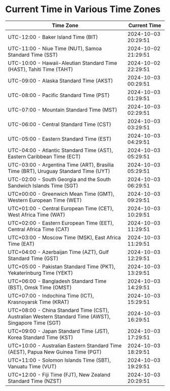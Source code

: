 # Current Time in Various Time Zones

| Time Zone | Current Time |
|-----------|--------------|
| UTC-12:00 - Baker Island Time (BIT) | 2024-10-03 20:29:51 |
| UTC-11:00 - Niue Time (NUT), Samoa Standard Time (SST) | 2024-10-02 21:29:51 |
| UTC-10:00 - Hawaii-Aleutian Standard Time (HAST), Tahiti Time (TAHT) | 2024-10-02 22:29:51 |
| UTC-09:00 - Alaska Standard Time (AKST) | 2024-10-03 00:29:51 |
| UTC-08:00 - Pacific Standard Time (PST) | 2024-10-03 01:29:51 |
| UTC-07:00 - Mountain Standard Time (MST) | 2024-10-03 02:29:51 |
| UTC-06:00 - Central Standard Time (CST) | 2024-10-03 03:29:51 |
| UTC-05:00 - Eastern Standard Time (EST) | 2024-10-03 04:29:51 |
| UTC-04:00 - Atlantic Standard Time (AST), Eastern Caribbean Time (ECT) | 2024-10-03 05:29:51 |
| UTC-03:00 - Argentina Time (ART), Brasília Time (BRT), Uruguay Standard Time (UYT) | 2024-10-03 05:29:51 |
| UTC-02:00 - South Georgia and the South Sandwich Islands Time (SGT) | 2024-10-03 06:29:51 |
| UTC±00:00 - Greenwich Mean Time (GMT), Western European Time (WET) | 2024-10-03 09:29:51 |
| UTC+01:00 - Central European Time (CET), West Africa Time (WAT) | 2024-10-03 10:29:51 |
| UTC+02:00 - Eastern European Time (EET), Central Africa Time (CAT) | 2024-10-03 11:29:51 |
| UTC+03:00 - Moscow Time (MSK), East Africa Time (EAT) | 2024-10-03 11:29:51 |
| UTC+04:00 - Azerbaijan Time (AZT), Gulf Standard Time (GST) | 2024-10-03 12:29:51 |
| UTC+05:00 - Pakistan Standard Time (PKT), Yekaterinburg Time (YEKT) | 2024-10-03 13:29:51 |
| UTC+06:00 - Bangladesh Standard Time (BST), Omsk Time (OMST) | 2024-10-03 14:29:51 |
| UTC+07:00 - Indochina Time (ICT), Krasnoyarsk Time (KRAT) | 2024-10-03 15:29:51 |
| UTC+08:00 - China Standard Time (CST), Australian Western Standard Time (AWST), Singapore Time (SGT) | 2024-10-03 16:29:51 |
| UTC+09:00 - Japan Standard Time (JST), Korea Standard Time (KST) | 2024-10-03 17:29:51 |
| UTC+10:00 - Australian Eastern Standard Time (AEST), Papua New Guinea Time (PGT) | 2024-10-03 18:29:51 |
| UTC+11:00 - Solomon Islands Time (SBT), Vanuatu Time (VUT) | 2024-10-03 19:29:51 |
| UTC+12:00 - Fiji Time (FJT), New Zealand Standard Time (NZST) | 2024-10-03 20:29:51 |
